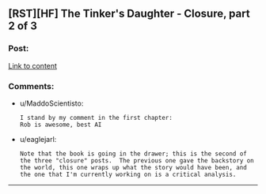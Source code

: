 ## [RST][HF] The Tinker's Daughter - Closure, part 2 of 3

### Post:

[Link to content](https://www.patreon.com/posts/general-public-6622665)

### Comments:

- u/MaddoScientisto:
  ```
  I stand by my comment in the first chapter:
  Rob is awesome, best AI
  ```

- u/eaglejarl:
  ```
  Note that the book is going in the drawer; this is the second of the three "closure" posts.  The previous one gave the backstory on the world, this one wraps up what the story would have been, and the one that I'm currently working on is a critical analysis.
  ```

---

